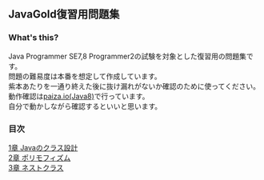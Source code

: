 ## JavaGold復習用問題集
### What's this?
Java Programmer SE7,8 Programmer2の試験を対象とした復習用の問題集です。  
問題の難易度は本番を想定して作成しています。  
紫本あたりを一通り終えた後に抜け漏れがないか確認のために使ってください。  
動作確認は[paiza.io(Java8)](https://paiza.io/projects/new)で行っています。  
自分で動かしながら確認するといいと思います。

### 目次
[1章 Javaのクラス設計](https://github.com/sanotyan1202/JavaGold/blob/master/1_Java%E3%82%AF%E3%83%A9%E3%82%B9%E8%A8%AD%E8%A8%88.md)  
[2章 ポリモフィズム](https://github.com/sanotyan1202/JavaGold/blob/master/2_%E3%83%9D%E3%83%AA%E3%83%A2%E3%83%95%E3%82%A3%E3%82%BA%E3%83%A0.md)  
[3章 ネストクラス](https://github.com/sanotyan1202/JavaGold/blob/master/3_%E3%83%8D%E3%82%B9%E3%83%88%E3%82%AF%E3%83%A9%E3%82%B9.md)  
